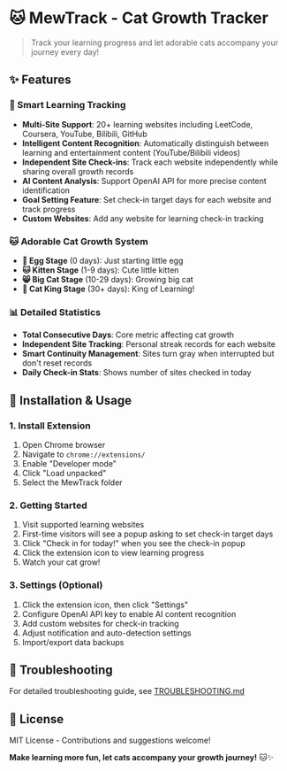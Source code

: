 # 🐱 MewTrack - Cat Growth Tracker

> Track your learning progress and let adorable cats accompany your journey every day!

## ✨ Features

### 🎯 Smart Learning Tracking
- **Multi-Site Support**: 20+ learning websites including LeetCode, Coursera, YouTube, Bilibili, GitHub
- **Intelligent Content Recognition**: Automatically distinguish between learning and entertainment content (YouTube/Bilibili videos)
- **Independent Site Check-ins**: Track each website independently while sharing overall growth records
- **AI Content Analysis**: Support OpenAI API for more precise content identification
- **Goal Setting Feature**: Set check-in target days for each website and track progress
- **Custom Websites**: Add any website for learning check-in tracking

### 🐱 Adorable Cat Growth System
- **🥚 Egg Stage** (0 days): Just starting little egg
- **🐱 Kitten Stage** (1-9 days): Cute little kitten
- **😸 Big Cat Stage** (10-29 days): Growing big cat
- **👑 Cat King Stage** (30+ days): King of Learning!

### 📊 Detailed Statistics
- **Total Consecutive Days**: Core metric affecting cat growth
- **Independent Site Tracking**: Personal streak records for each website
- **Smart Continuity Management**: Sites turn gray when interrupted but don't reset records
- **Daily Check-in Stats**: Shows number of sites checked in today

## 🚀 Installation & Usage

### 1. Install Extension
1. Open Chrome browser
2. Navigate to `chrome://extensions/`
3. Enable "Developer mode"
4. Click "Load unpacked"
5. Select the MewTrack folder

### 2. Getting Started
1. Visit supported learning websites
2. First-time visitors will see a popup asking to set check-in target days
3. Click "Check in for today!" when you see the check-in popup
4. Click the extension icon to view learning progress
5. Watch your cat grow!

### 3. Settings (Optional)
1. Click the extension icon, then click "Settings"
2. Configure OpenAI API key to enable AI content recognition
3. Add custom websites for check-in tracking
4. Adjust notification and auto-detection settings
5. Import/export data backups




## 🐛 Troubleshooting

For detailed troubleshooting guide, see [TROUBLESHOOTING.md](TROUBLESHOOTING.md)

## 📄 License

MIT License - Contributions and suggestions welcome!


**Make learning more fun, let cats accompany your growth journey!** 🐱✨ 